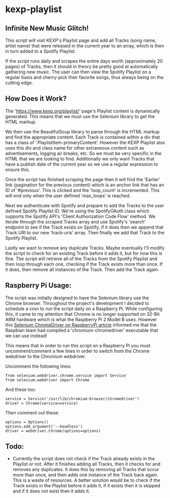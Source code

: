 # kexp-playlist

## Infinite New Music Glitch!

This script will visit KEXP's Playlist page and add all Tracks (song name, artist name) that were released in the current year to an array, which is then in turn added to a Spotify Playlist.

If the script runs daily and scrapes the entire days worth (approximately 20 pages) of Tracks, then it should in theory be pretty good at automatically gathering new music. The user can then view the Spotify Playlist on a regular basis and cherry-pick their favorite songs, thus always being on the cutting edge.

## How Does it Work?

The 'https://www.kexp.org/playlist/' page's Playlist content is dynamically generated. This means that we must use the Selenium library to get the HTML markup.

We then use the BeautifulSoup library to parse through the HTML markup and find the appropriate content. Each Track is contained within a div that has a class of '.PlaylistItem-primaryContent'. However the KEXP Playlist also uses this div and class name for other extraneous content such as advertisements, logging air breaks, etc. So we must be very specific in the HTML that we are looking to find. Additionally we only want Tracks that have a publish date of the current year so we use a regular expression to ensure this.

Once the script has finished scraping the page then it will find the 'Earlier' link (pagination for the previous content) which is an anchor link that has an ID of '#previous'. This is clicked and the 'loop_count' is incremented. This will end only when the user defined 'max_loops' is reached.

Next we authenticate with Spotify and prepare to add the Tracks to the user defined Spotify Playlist ID. We're using the SpotifyOAuth class which supports the Spotify API's 'Client Authorization Code Flow' method. We iterate through the scraped Tracks array and use Spotify's 'search' endpoint to see if the Track exists on Spotify, if it does then we append that Track URI to our new 'track-uris' array. Then finally we add that Track to the Spotify Playlist.

Lastly we want to remove any duplicate Tracks. Maybe eventually I'll modify the script to check for an existing Track before it adds it, but for now this is fine. The script will retrieve all of the Tracks from the Spotify Playlist and then loop through each one, checking if the Track exists more than once. If it does, then remove all instances of the Track. Then add the Track again.

## Raspberry Pi Usage:

The script was initially designed to have the Selenium library use the Chrome browser. Throughout the project's development I decided to schedule a cron to run the script daily on a Raspberry Pi. While configuring this, it came to my attention that Chrome is no longer supported on 32-Bit ARM hardware which is what the Raspberry Pi 2 Model B uses. However this [Selenium ChromeDriver on RaspberryPi article](https://ivanderevianko.com/2020/01/selenium-chromedriver-for-raspberrypi) informed me that the Raspbian team had compiled a 'chromium-chromedriver' executable that we can use instead!

This means that in order to run this script on a Raspberry Pi you must uncomment/comment a few lines in order to switch from the Chrome webdriver to the Chromium webdriver.

Uncomment the following lines:
```
from selenium.webdriver.chrome.service import Service`
from selenium.webdriver import Chrome
```

And these too:
```
service = Service('/usr/lib/chromium-browser/chromedriver')
driver = Chrome(service=service)
```

Then comment out these:
```
options = Options()
options.add_argument('--headless')
driver = webdriver.Chrome(options=options)
```


## Todo:

* Currently the script does not check if the Track already exists in the Playlist or not. After it finishes adding all Tracks, then it checks for and removes any duplicates. It does this by removing all Tracks that occur more than once, and then adds one instance of the Track back again. This is a waste of resources. A better solution would be to check if the Track exists in the Playlist before it adds it, if it exists then it is skipped and if it does not exist then it adds it.